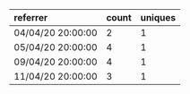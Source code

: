 | referrer          | count | uniques |
| :---------------- | :---- | :------ |
| 04/04/20 20:00:00 | 2     | 1       |
| 05/04/20 20:00:00 | 4     | 1       |
| 09/04/20 20:00:00 | 4     | 1       |
| 11/04/20 20:00:00 | 3     | 1       |